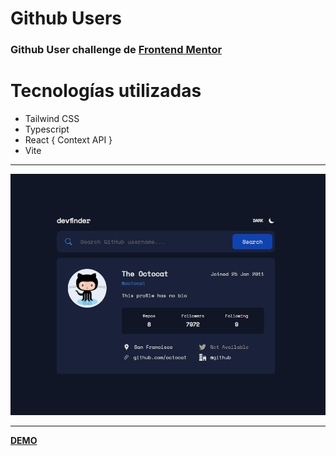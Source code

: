 # Github Users

### Github User challenge de [Frontend Mentor](https://www.frontendmentor.io/challenges/github-user-search-app-Q09YOgaH6)

# Tecnologías utilizadas

* Tailwind CSS
* Typescript
* React { Context API }
* Vite

---
![](./src/assets/darkImage.png)

---

**[DEMO](https://github-users-tsx.vercel.app/)**